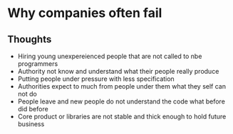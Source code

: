 # Why companies often fail

## Thoughts

* Hiring young unexpereienced people that are not called to nbe programmers
* Authority not know and understand what their people really produce
* Putting people under pressure with less specification 
* Authorities expect to much from people under them what they self can not do
* People leave and new people do not understand the code what before did before
* Core product or libraries are not stable and thick enough to hold future business
